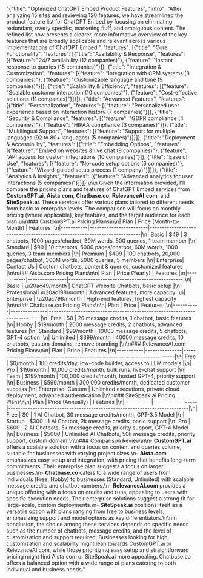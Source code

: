 "{\"title\": \"Optimized ChatGPT Embed Product Features\", \"intro\": \"After analyzing 15 sites and reviewing 120 features, we have streamlined the product feature list for ChatGPT Embed by focusing on eliminating redundant, overly specific, marketing fluff, and ambiguous content. The refined list now presents a clearer, more informative overview of the key features that are broadly applicable and relevant across various implementations of ChatGPT Embed.\", \"features\": [{\"title\": \"Core Functionality\", \"features\": [{\"title\": \"Availability & Response\", \"features\": [{\"feature\": \"24/7 availability (12 companies)\"}, {\"feature\": \"Instant response to queries (15 companies)\"}]}, {\"title\": \"Integration & Customization\", \"features\": [{\"feature\": \"Integration with CRM systems (8 companies)\"}, {\"feature\": \"Customizable language and tone (9 companies)\"}]}, {\"title\": \"Scalability & Efficiency\", \"features\": [{\"feature\": \"Scalable customer interaction (10 companies)\"}, {\"feature\": \"Cost-effective solutions (11 companies)\"}]}]}, {\"title\": \"Advanced Features\", \"features\": [{\"title\": \"Personalization\", \"features\": [{\"feature\": \"Personalized user experience based on interaction history (7 companies)\"}]}, {\"title\": \"Security & Compliance\", \"features\": [{\"feature\": \"GDPR compliance (4 companies)\"}, {\"feature\": \"HIPAA compliance (3 companies)\"}]}, {\"title\": \"Multilingual Support\", \"features\": [{\"feature\": \"Support for multiple languages (92 to 80+ languages) (5 companies)\"}]}]}, {\"title\": \"Deployment & Accessibility\", \"features\": [{\"title\": \"Embedding Options\", \"features\": [{\"feature\": \"Embed on websites & live chat (9 companies)\"}, {\"feature\": \"API access for custom integrations (10 companies)\"}]}, {\"title\": \"Ease of Use\", \"features\": [{\"feature\": \"No-code setup options (6 companies)\"}, {\"feature\": \"Wizard-guided setup process (1 company)\"}]}]}, {\"title\": \"Analytics & Insights\", \"features\": [{\"feature\": \"Advanced analytics for user interactions (5 companies)\"}]}]} \n\n Given the information provided, I'll compare the pricing plans and features of ChatGPT Embed services from **CustomGPT.ai**, **Aista.com**, **Chatbase.co**, **RelevanceAI.com**, and **SiteSpeak.ai**. These services offer various plans tailored to different needs, from basic to enterprise levels. The comparison will focus on monthly pricing (where applicable), key features, and the target audience for each plan.\n\n### CustomGPT.ai Pricing Plans\n\n| Plan      | Price (Month-to-Month) | Features                                                                 |\n|-----------|------------------------|--------------------------------------------------------------------------|\n| Basic     | $49                    | 3 chatbots, 1000 pages/chatbot, 30M words, 500 queries, 1 team member    |\n| Standard  | $99                    | 10 chatbots, 5000 pages/chatbot, 60M words, 1000 queries, 3 team members |\n| Premium   | $499                   | 100 chatbots, 20,000 pages/chatbot, 300M words, 5000 queries, 5 members |\n| Enterprise| Contact Us             | Custom chatbots, content & queries, customized features                 |\n\n### Aista.com Pricing Plans\n\n| Plan       | Price (Yearly) | Features                                      |\n|------------|----------------|-----------------------------------------------|\n| Basic      | \u20ac49/month      | ChatGPT Website Chatbots, basic setup         |\n| Professional| \u20ac198/month    | Advanced features, more capacity             |\n| Enterprise | \u20ac798/month     | High-end features, highest capacity          |\n\n### Chatbase.co Pricing Plans\n\n| Plan      | Price         | Features                                                                 |\n|-----------|---------------|--------------------------------------------------------------------------|\n| Free      | $0            | 20 message credits, 1 chatbot, basic features                            |\n| Hobby     | $19/month     | 2000 message credits, 2 chatbots, advanced features                      |\n| Standard  | $99/month     | 10000 message credits, 5 chatbots, GPT-4 option                          |\n| Unlimited | $399/month    | 40000 message credits, 10 chatbots, custom domains, remove branding      |\n\n### RelevanceAI.com Pricing Plans\n\n| Plan      | Price         | Features                                                                 |\n|-----------|---------------|--------------------------------------------------------------------------|\n| Free      | $0/month      | 100 credits/day, low-code builder, access to LLM models                  |\n| Pro       | $19/month     | 10,000 credits/month, bulk runs, live-chat support                       |\n| Team      | $199/month    | 100,000 credits/month, hosted GPT-4, priority support                    |\n| Business  | $599/month    | 300,000 credits/month, dedicated customer success                        |\n| Enterprise| Custom        | Unlimited executions, private cloud deployment, advanced authentication |\n\n### SiteSpeak.ai Pricing Plans\n\n| Plan      | Price (Annually) | Features                                                                 |\n|-----------|------------------|--------------------------------------------------------------------------|\n| Free      | $0               | 1 AI Chatbot, 30 message credits/month, GPT-3.5 Model                    |\n| Startup   | $300             | 1 AI Chatbot, 2k message credits, basic support                          |\n| Pro       | $600             | 2 AI Chatbots, 5k message credits, priority support, GPT-4 Model         |\n| Business  | $5000            | Unlimited AI Chatbots, 50k message credits, priority support, custom domain|\n\n### Comparison Review\n\n- **CustomGPT.ai** offers a scalable solution with a focus on content and queries volume, suitable for businesses with varying project sizes.\n- **Aista.com** emphasizes easy setup and integration, with pricing that benefits long-term commitments. Their enterprise plan suggests a focus on larger businesses.\n- **Chatbase.co** caters to a wide range of users from individuals (Free, Hobby) to businesses (Standard, Unlimited) with scalable message credits and chatbot numbers.\n- **RelevanceAI.com** provides a unique offering with a focus on credits and runs, appealing to users with specific execution needs. Their enterprise solutions suggest a strong fit for large-scale, custom deployments.\n- **SiteSpeak.ai** positions itself as a versatile option with plans ranging from free to business levels, emphasizing support and model options as key differentiators.\n\nIn conclusion, the choice among these services depends on specific needs such as the number of chatbots, message credits, and the level of customization and support required. Businesses looking for high customization and scalability might lean towards CustomGPT.ai or RelevanceAI.com, while those prioritizing easy setup and straightforward pricing might find Aista.com or SiteSpeak.ai more appealing. Chatbase.co offers a balanced option with a wide range of plans catering to both individual and business needs."